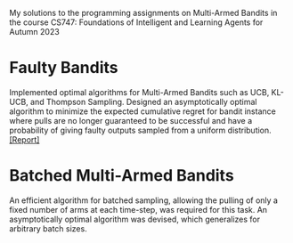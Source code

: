 My solutions to the programming assignments on Multi-Armed Bandits in the course CS747: Foundations of Intelligent and Learning Agents for Autumn 2023
# Faulty Bandits
Implemented optimal algorithms for Multi-Armed Bandits such as UCB, KL-UCB, and Thompson Sampling. Designed an asymptotically optimal algorithm to minimize the expected cumulative regret for bandit instance where pulls are no longer guaranteed to be successful and have a probability of giving faulty outputs sampled from a uniform distribution.
[[Report]](https://vansh28kapoor.github.io/assets/pdf/Bandits.pdf)
# Batched Multi-Armed Bandits
An efficient algorithm for batched sampling, allowing the pulling of only a fixed number of arms at each time-step, was required for this task. An asymptotically optimal algorithm was devised, which generalizes for arbitrary batch sizes.
